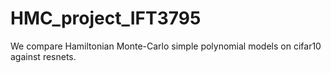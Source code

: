 # HMC_project_IFT3795
We compare Hamiltonian Monte-Carlo simple polynomial models on cifar10 against resnets.
